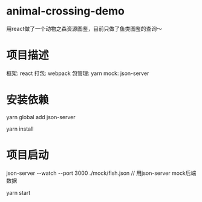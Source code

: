 # animal-crossing-demo

用react做了一个动物之森资源图鉴，目前只做了鱼类图鉴的查询～

# 项目描述

框架: react
打包: webpack
包管理: yarn
mock: json-server

# 安装依赖

yarn global add json-server

yarn install

# 项目启动

json-server --watch --port 3000 ./mock/fish.json  // 用json-server mock后端数据

yarn start
